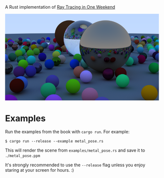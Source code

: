 A Rust implementation of [Ray Tracing in One Weekend](https://raytracing.github.io/books/RayTracingInOneWeekend.html)

![Book One Final Scene](render/final.png)

# Examples
Run the examples from the book with `cargo run`. For example:

```console
$ cargo run --release --example metal_pose.rs
```

This will render the scene from `examples/metal_pose.rs` and save it to `./metal_pose.ppm`

It's strongly recommended to use the `--release` flag unless you enjoy staring at your screen for hours. :)

